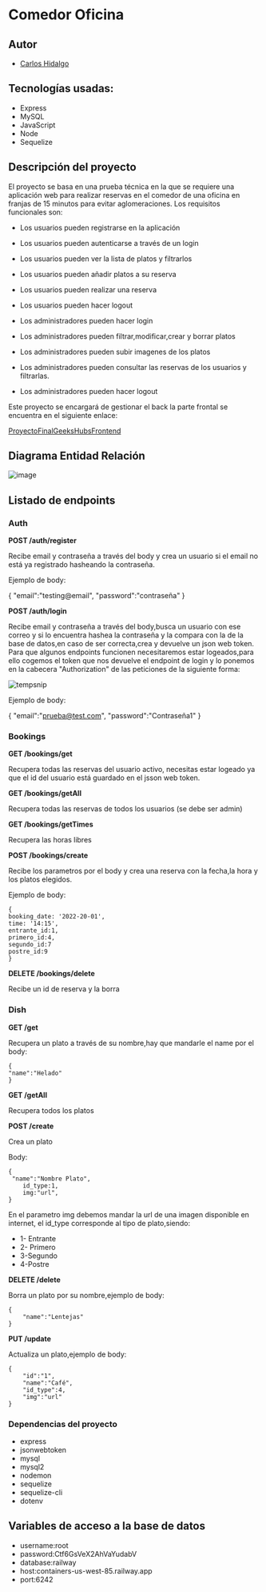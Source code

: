 



# Comedor Oficina
## Autor

- [Carlos Hidalgo](https://github.com/carlosHidalgo95)

## Tecnologías usadas:
- Express
- MySQL
- JavaScript
- Node
- Sequelize

## Descripción del proyecto

El proyecto se basa en una prueba técnica en la que se requiere una aplicación web para realizar
reservas en el comedor de una oficina en franjas de 15 minutos para evitar aglomeraciones.
Los requisitos funcionales son:

- Los usuarios pueden registrarse en la aplicación

- Los usuarios pueden autenticarse a través de un login

- Los usuarios pueden ver la lista de platos y filtrarlos

- Los usuarios pueden añadir platos a su reserva

- Los usuarios pueden realizar una reserva

- Los usuarios pueden hacer logout

- Los administradores pueden hacer login

- Los administradores pueden filtrar,modificar,crear y borrar platos

- Los administradores pueden subir imagenes de los platos

- Los administradores pueden consultar las reservas de los usuarios y filtrarlas.

- Los administradores pueden hacer logout

Este proyecto se encargará de gestionar el back la parte frontal se encuentra en el siguiente enlace:

[ProyectoFinalGeeksHubsFrontend](https://github.com/carlosHidalgo95/ProyectoFinalGeeksHubsFrontend)

## Diagrama Entidad Relación
![image](https://user-images.githubusercontent.com/50781684/212573552-08ac7b72-334e-4883-92f0-f2730d4684d8.png)

## Listado de endpoints

### Auth

**POST /auth/register**

Recibe email y contraseña a través del body y crea un usuario si el email no está ya registrado hasheando la contraseña.

Ejemplo de body:

{
  "email":"testing@email",
  "password":"contraseña"
}

**POST /auth/login**

Recibe email y contraseña a través del body,busca un usuario con ese correo y si lo encuentra hashea la contraseña y la compara con la de la base de datos,en caso de ser correcta,crea y devuelve un json web token.
Para que algunos endpoints funcionen necesitaremos estar logeados,para ello cogemos el token que nos devuelve el endpoint de login y lo ponemos en la cabecera "Authorization" de las peticiones de la siguiente forma:

![tempsnip](https://user-images.githubusercontent.com/50781684/200200244-c177a43b-6ab5-42b5-ba2a-37527b47e9b3.png)

Ejemplo de body:

{
  "email":"prueba@test.com",
  "password":"Contraseña1"
}

### Bookings

**GET /bookings/get**

Recupera todas las reservas del usuario activo, necesitas estar logeado ya que el id del usuario está guardado en el jsson web token.

**GET /bookings/getAll**

Recupera todas las reservas de todos los usuarios (se debe ser admin)

**GET /bookings/getTimes**

Recupera las horas libres

**POST /bookings/create**

Recibe los parametros por el body y crea una reserva con la fecha,la hora y los platos elegidos.

Ejemplo de body:

    {
    booking_date: '2022-20-01',
    time: '14:15',
    entrante_id:1,
    primero_id:4,
    segundo_id:7
    postre_id:9
    }

**DELETE /bookings/delete**

Recibe un id de reserva y la borra

### Dish

**GET /get**

Recupera un plato a través de su nombre,hay que mandarle el name por el body:

    {
    "name":"Helado"
    }

**GET /getAll**

Recupera todos los platos

**POST /create** 

Crea un plato

Body:

    {
     "name":"Nombre Plato",
        id_type:1,
        img:"url",
    }
En el parametro img debemos mandar la url de una imagen disponible en internet,
el id_type corresponde al tipo de plato,siendo:
- 1- Entrante
- 2- Primero
- 3-Segundo
- 4-Postre

**DELETE /delete**

Borra un plato por su nombre,ejemplo de body:

    {
        "name":"Lentejas"
    }

**PUT /update**

Actualiza un plato,ejemplo de body:

    {
        "id":"1",
        "name":"Café",
        "id_type":4,
        "img":"url"
    }


### Dependencias del proyecto
- express
- jsonwebtoken
- mysql
- mysql2
- nodemon
- sequelize
- sequelize-cli
- dotenv

## Variables de acceso a la base de datos
- username:root
- password:Ctf6GsVeX2AhVaYudabV
- database:railway
- host:containers-us-west-85.railway.app
- port:6242

